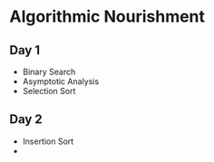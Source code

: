 # Algorithmic Nourishment

## Day 1
- Binary Search
- Asymptotic Analysis
- Selection Sort

## Day 2
- Insertion Sort
- 
